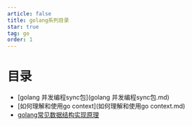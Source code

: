 ```yaml
---
article: false
title: golang系列目录
star: true
tag: go
order: 1
---
```


# 目录

- [golang 并发编程sync包](golang 并发编程sync包.md)
- [如何理解和使用go context](如何理解和使用go context.md)
- [golang常见数据结构实现原理](Goalng%20常见数据结构实现原理.md)
